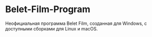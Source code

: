 # Belet-Film-Program
Неофициальная программа Belet Film, созданная для Windows, с доступными сборками для Linux и macOS.
